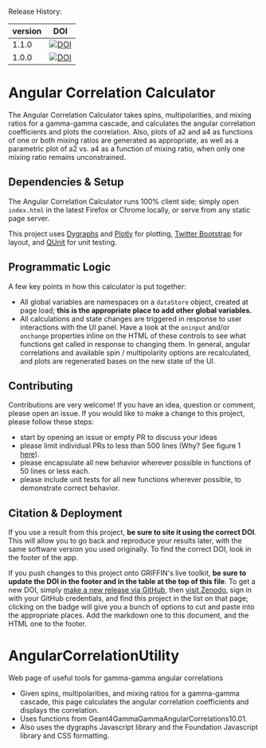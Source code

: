Release History:

version | DOI
--------|------
1.1.0   | [![DOI](https://zenodo.org/badge/doi/10.5281/zenodo.45587.svg)](http://dx.doi.org/10.5281/zenodo.45587)
1.0.0   | [![DOI](https://zenodo.org/badge/doi/10.5281/zenodo.35172.svg)](http://dx.doi.org/10.5281/zenodo.35172)

# Angular Correlation Calculator

The Angular Correlation Calculator takes spins, multipolarities, and mixing ratios for a gamma-gamma cascade, and calculates the angular correlation coefficients and plots the correlation. Also, plots of a2 and a4 as functions of one or both mixing ratios are generated as appropriate, as well as a parametric plot of a2 vs. a4 as a function of mixing ratio, when only one mixing ratio remains unconstrained.

## Dependencies & Setup

The Angular Correlation Calculator runs 100% client side; simply open `index.html` in the latest Firefox or Chrome locally, or serve from any static page server.

This project uses [Dygraphs](http://dygraphs.com/) and [Plotly](https://plot.ly/) for plotting, [Twitter Bootstrap](http://getbootstrap.com/) for layout, and [QUnit](http://qunitjs.com/) for unit testing.
 
## Programmatic Logic

A few key points in how this calculator is put together:

 - All global variables are namespaces on a `dataStore` object, created at page load; **this is the appropriate place to add other global variables.**
 - All calculations and state changes are triggered in response to user interactions with the UI panel. Have a look at the `oninput` and/or `onchange` properties inline on the HTML of these controls to see what functions get called in response to changing them. In general, angular correlations and available spin / multipolarity options are recalculated, and plots are regenerated bases on the new state of the UI. 

## Contributing

Contributions are very welcome! If you have an idea, question or comment, please open an issue. If you would like to make a change to this project, please follow these steps:
 - start by opening an issue or empty PR to discuss your ideas
 - please limit individual PRs to less than 500 lines (Why? See figure 1 [here](https://smartbear.com/SmartBear/media/pdfs/11_Best_Practices_for_Peer_Code_Review.pdf)).
 - please encapsulate all new behavior wherever possible in functions of 50 lines or less each.
 - please include unit tests for all new functions wherever possible, to demonstrate correct behavior.

## Citation & Deployment

If you use a result from this project, **be sure to site it using the correct DOI**. This will allow you to go back and reproduce your results later, with the same software version you used originally. To find the correct DOI, look in the footer of the app.

If you push changes to this project onto GRIFFIN's live toolkit, **be sure to update the DOI in the footer and in the table at the top of this file**. To get a new DOI, simply [make a new release via GitHub](https://help.github.com/articles/creating-releases/), then [visit Zenodo](https://zenodo.org/account/settings/github/), sign in with your GitHub credentials, and find this project in the list on that page; clicking on the badge will give you a bunch of options to cut and paste into the appropriate places. Add the markdown one to this document, and the HTML one to the footer.






# AngularCorrelationUtility
Web page of useful tools for gamma-gamma angular correlations
* Given spins, multipolarities, and mixing ratios for a gamma-gamma cascade, this page calculates the angular correlation coefficients and displays the correlation.
* Uses functions from Geant4GammaGammaAngularCorrelations10.01.
* Also uses the dygraphs Javascript library and the Foundation Javascript library and CSS formatting.

